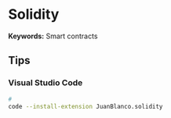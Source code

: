 # Solidity

**Keywords:** Smart contracts

## Tips

### Visual Studio Code

```sh
#
code --install-extension JuanBlanco.solidity
```
